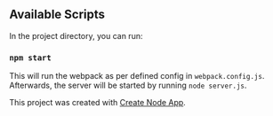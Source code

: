 ## Available Scripts

In the project directory, you can run:

### `npm start`

This will run the webpack as per defined config in `webpack.config.js`.
Afterwards, the server will be started by running `node server.js`.

This project was created with [Create Node App](https://github.com/GlebEliseev/create-node-app).
